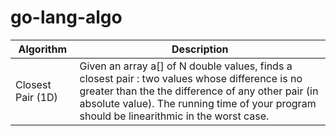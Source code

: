 # go-lang-algo

| Algorithm | Description |
| --------- | ----------- |
| Closest Pair (1D) | Given an array a[] of N double values, finds a closest pair : two values whose difference is no greater than the the difference of any other pair (in absolute value). The running time of your program should be linearithmic in the worst case. |
